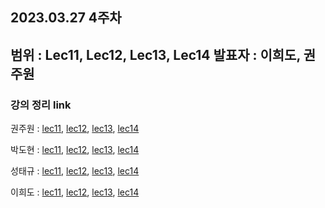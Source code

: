 ## 2023.03.27 4주차
범위 : Lec11, Lec12, Lec13, Lec14
발표자 : 이희도, 권주원
---
### 강의 정리 link

권주원 : [lec11](https://well-catsup-c9c.notion.site/Lec-11-Matrix-Spaces-Rank-1-Small-World-Graphs-1401df0df03243b295e0ff1450e44bbc), [lec12](https://well-catsup-c9c.notion.site/Lec-12-Graphs-Networks-Incidence-Matrices-cb6a33d03041488c91b7fb8058eacda8), [lec13](https://well-catsup-c9c.notion.site/Lec-13-Quiz-1-Review-7d04e040e63a4f558fa4ca0bfab584a9), [lec14](https://well-catsup-c9c.notion.site/Lec-14-Orthogonal-vectors-and-Subspaces-270d18374b834babb5404a4da0418c51)

박도현 : [lec11](https://dohlab.tistory.com/18), [lec12](https://dohlab.tistory.com/19), [lec13](https://dohlab.tistory.com/21), [lec14](https://dohlab.tistory.com/20)

성태규 : [lec11](https://velog.io/@tag_you/선형대수학-11장), [lec12](https://velog.io/@tag_you/선형대수학-12장), [lec13](), [lec14]()

이희도 : [lec11](), [lec12](), [lec13](), [lec14]()
